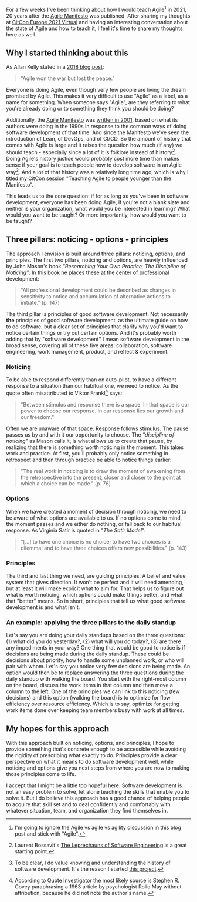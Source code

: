 <!--
.. title: An approach to teaching Agile 20 years after the Agile Manifesto
.. slug: an-approach-to-teaching-agile-20-years-after-the-agile-manifesto
.. date: 2021-04-26 16:54:34 UTC+02:00
.. tags: agile, ci/cd, devops, lean, teaching
.. category: agile
.. link: 
.. description: 
.. type: text
-->

For a few weeks I've been thinking about how I would teach Agile[^1] in 2021, 20 years after the [Agile Manifesto](https://agilemanifesto.org/) was published. After sharing my thoughts at [CitCon Europe 2021 Virtual](https://citconf.com/virtual2021/) and having an interesting conversation about the state of Agile and how to teach it, I feel it's time to share my thoughts here as well.

## Why I started thinking about this

As Allan Kelly stated in a [2018 blog post](https://www.allankellyassociates.co.uk/archives/2762/agile-won-the-war-but-lost-the-peace/):

> "Agile won the war but lost the peace."

Everyone is doing Agile, even though very few people are living the dream promised by Agile. This makes it very difficult to use "Agile" as a label, as a name for something. When someone says "Agile", are they referring to what you're already doing or to something they think you should be doing?

Additionally, the [Agile Manifesto](https://agilemanifesto.org/) was [written in 2001](https://agilemanifesto.org/history.html), based on what its authors were doing in the 1990s in response to the common ways of doing software development of that time. And since the Manifesto we've seen the introduction of Lean, of DevOps, and of CI/CD. So the amount of history that comes with Agile is large and it raises the question how much (if any) we should teach - especially since a lot of it is folklore instead of history[^2]. Doing Agile's history justice would probably cost more time than makes sense if your goal is to teach people how to develop software in an Agile way[^3]. And a lot of that history was a relatively long time ago, which is why I titled my CitCon session "Teaching Agile to people younger than the Manifesto".

<!-- TEASER_END -->

This leads us to the core question: if for as long as you've been in software development, everyone has been doing Agile, if you're not a blank slate and neither is your organization, what would you be interested in learning? What would you want to be taught? Or more importantly, how would you want to be taught?


## Three pillars: noticing - options - principles

The approach I envision is built around three pillars: noticing, options, and principles. The first two pillars, noticing and options, are heavily influenced by John Mason's book *"Researching Your Own Practice, The Discipline of Noticing"*. In this book he places these at the center of professional development:

> "All professional development could be described as changes in sensitivity to notice and accumulation of alternative actions to initiate." (p. 147)

The third pillar is principles of good software development. Not necessarily **the** principles of good software development, as the ultimate guide on how to do software, but a clear set of principles that clarify why you'd want to notice certain things or try out certain options.  And it's probably worth adding that by "software development" I mean software development in the broad sense, covering all of these five areas: collaboration, software engineering, work management, product, and reflect & experiment.

### Noticing
To be able to respond differently than on auto-pilot, to have a different response to a situation than our habitual one, we need to notice. As the quote often misattributed to Viktor Frankl[^4] says: 

> "Between stimulus and response there is a space. In that space is our power to choose our response. In our response lies our growth and our freedom."

Often we are unaware of that space. Response follows stimulus. The pause passes us by and with it our opportunity to choose. The *"discipline of noticing"* as Mason calls it, is what allows us to create that pause, by realizing that there is something worth noticing in the moment. This takes work and practice. At first, you'll probably only notice something in retrospect and then through practice be able to notice things earlier:

> "The real work in noticing is to draw the moment of awakening from the retrospective into the present, closer and closer to the point at which a choice can be made." (p. 76)

### Options
When we have created a moment of decision through noticing, we need to be aware of what options are available to us. If no options come to mind, the moment passes and we either do nothing, or fall back to our habitual response. As Virginia Satir is quoted in *"The Satir Model"*:

> "[...] to have one choice is no choice; to have two choices is a dilemma; and to have three choices offers new possibilities." (p. 143)

### Principles
The third and last thing we need, are guiding principles. A belief and value system that gives direction. It won't be perfect and it will need amending, but at least it will make explicit what to aim for. That helps us to figure out what is worth noticing, which options could make things better, and what that "better" means. So in short, principles that tell us what good software development is and what isn't.

### An example: applying the three pillars to the daily standup
Let's say you are doing your daily standups based on the three questions: (1) what did you do yesterday?, (2) what will you do today?, (3) are there any impediments in your way? One thing that would be good to notice is if decisions are being made during the daily standup. These could be decisions about priority, how to handle some unplanned work, or who will pair with whom. Let's say you notice very few decisions are being made. An option would then be to replace answering the three questions during the daily standup with walking the board. You start with the right-most column on the board, discuss the work items in that column and then move a column to the left. One of the principles we can link to this noticing (few decisions) and this option (walking the board) is to optimize for flow efficiency over resource efficiency. Which is to say, optimize for getting work items done over keeping team members busy with work at all times.


## My hopes for this approach
With this approach built on noticing, options, and principles, I hope to provide something that's concrete enough to be accessible while avoiding the rigidity of prescribing what exactly to do. Principles provide a clear perspective on what it means to do software development well, while noticing and options give you next steps from where you are now to making those principles come to life.

I accept that I might be a little too hopeful here. Software development is not an easy problem to solve, let alone teaching the skills that enable you to solve it. But I do believe this approach has a good chance of helping people to acquire that skill set and to deal confidently and comfortably with whatever situation, team, and organization they find themselves in.



[^1]: I'm going to ignore the Agile vs agile vs agility discussion in this blog post and stick with "Agile".

[^2]: Laurent Bossavit's [The Leprechauns of Software Engineering](https://leanpub.com/leprechauns/) is a great starting point.

[^3]: To be clear, I do value knowing and understanding the history of software development. It's the reason I started [this project](https://context-of-agile.org/).

[^4]: According to Quote Investigator the [most likely source](https://quoteinvestigator.com/2018/02/18/response/) is Stephen R. Covey paraphrasing a 1963 article by psychologist Rollo May without attribution, because he did not note the author's name.